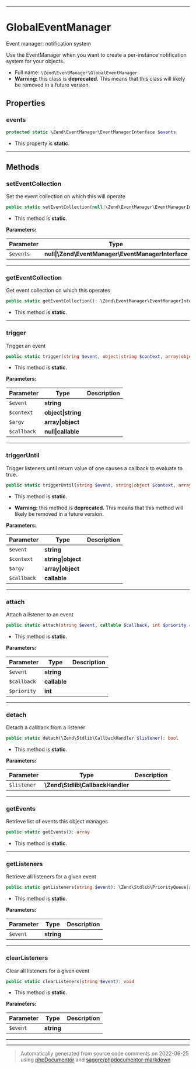 ***

# GlobalEventManager

Event manager: notification system

Use the EventManager when you want to create a per-instance notification
system for your objects.

* Full name: `\Zend\EventManager\GlobalEventManager`
* **Warning:** this class is **deprecated**. This means that this class will likely be removed in a future version.



## Properties


### events



```php
protected static \Zend\EventManager\EventManagerInterface $events
```



* This property is **static**.


***

## Methods


### setEventCollection

Set the event collection on which this will operate

```php
public static setEventCollection(null|\Zend\EventManager\EventManagerInterface $events = null): void
```



* This method is **static**.




**Parameters:**

| Parameter | Type | Description |
|-----------|------|-------------|
| `$events` | **null&#124;\Zend\EventManager\EventManagerInterface** |  |




***

### getEventCollection

Get event collection on which this operates

```php
public static getEventCollection(): \Zend\EventManager\EventManagerInterface
```



* This method is **static**.







***

### trigger

Trigger an event

```php
public static trigger(string $event, object|string $context, array|object $argv = [], null|callable $callback = null): \Zend\EventManager\ResponseCollection
```



* This method is **static**.




**Parameters:**

| Parameter | Type | Description |
|-----------|------|-------------|
| `$event` | **string** |  |
| `$context` | **object&#124;string** |  |
| `$argv` | **array&#124;object** |  |
| `$callback` | **null&#124;callable** |  |




***

### triggerUntil

Trigger listeners until return value of one causes a callback to evaluate
to true.

```php
public static triggerUntil(string $event, string|object $context, array|object $argv, callable $callback): \Zend\EventManager\ResponseCollection
```



* This method is **static**.


* **Warning:** this method is **deprecated**. This means that this method will likely be removed in a future version.



**Parameters:**

| Parameter | Type | Description |
|-----------|------|-------------|
| `$event` | **string** |  |
| `$context` | **string&#124;object** |  |
| `$argv` | **array&#124;object** |  |
| `$callback` | **callable** |  |




***

### attach

Attach a listener to an event

```php
public static attach(string $event, callable $callback, int $priority = 1): \Zend\Stdlib\CallbackHandler
```



* This method is **static**.




**Parameters:**

| Parameter | Type | Description |
|-----------|------|-------------|
| `$event` | **string** |  |
| `$callback` | **callable** |  |
| `$priority` | **int** |  |




***

### detach

Detach a callback from a listener

```php
public static detach(\Zend\Stdlib\CallbackHandler $listener): bool
```



* This method is **static**.




**Parameters:**

| Parameter | Type | Description |
|-----------|------|-------------|
| `$listener` | **\Zend\Stdlib\CallbackHandler** |  |




***

### getEvents

Retrieve list of events this object manages

```php
public static getEvents(): array
```



* This method is **static**.







***

### getListeners

Retrieve all listeners for a given event

```php
public static getListeners(string $event): \Zend\Stdlib\PriorityQueue|array
```



* This method is **static**.




**Parameters:**

| Parameter | Type | Description |
|-----------|------|-------------|
| `$event` | **string** |  |




***

### clearListeners

Clear all listeners for a given event

```php
public static clearListeners(string $event): void
```



* This method is **static**.




**Parameters:**

| Parameter | Type | Description |
|-----------|------|-------------|
| `$event` | **string** |  |




***


***
> Automatically generated from source code comments on 2022-06-25 using [phpDocumentor](http://www.phpdoc.org/) and [saggre/phpdocumentor-markdown](https://github.com/Saggre/phpDocumentor-markdown)
